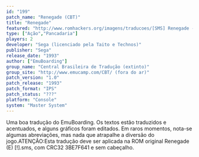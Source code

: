 ```yaml
---
id: "199"
patch_name: "Renegade (CBT)"
title: "Renegade"
featured: "http://www.romhackers.org/imagens/traducoes/[SMS] Renegade - CBT - 1.png"
type: ["Ação","Pancadaria"]
players: 2
developer: "Sega (licenciado pela Taito e Technos)"
publisher: "Sega"
release_date: "1993"
author: ["EmuBoarding"]
group_name: "Central Brasileira de Tradução (extinto)"
group_site: "http://www.emucamp.com/CBT/ (fora do ar)"
patch_version: "1.0"
patch_release: "1993"
patch_format: "IPS"
patch_status: "???"
platform: "Console"
system: "Master System"
---
```


Uma boa tradução do EmuBoarding. Os textos estão traduzidos e acentuados, e alguns gráficos foram editados. Em raros momentos, nota-se algumas abreviações, mas nada que atrapalhe a diversão do jogo.ATENÇÃO:Esta tradução deve ser aplicada na ROM original Renegade (E) [!].sms, com CRC32 3BE7F641 e sem cabeçalho.